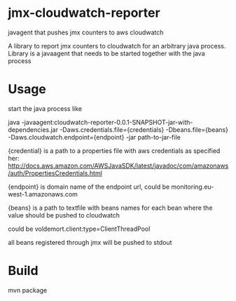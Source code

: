 jmx-cloudwatch-reporter
=======================

javagent that pushes jmx counters to aws cloudwatch

A library to report jmx counters to cloudwatch for an arbitrary java process. Library is a javaagent that needs to be started together with the java process

Usage
=====

start the java process like

java -javaagent:cloudwatch-reporter-0.0.1-SNAPSHOT-jar-with-dependencies.jar -Daws.credentials.file={credentials} -Dbeans.file={beans} -Daws.cloudwatch.endpoint={endpoint} -jar path-to-jar-file

{credential} is a path to a properties file with aws credentials as specified her: http://docs.aws.amazon.com/AWSJavaSDK/latest/javadoc/com/amazonaws/auth/PropertiesCredentials.html

{endpoint} is domain name of the endpoint url, could be monitoring.eu-west-1.amazonaws.com 

{beans} is a path to textfile with beans names for each bean where the value should be pushed to cloudwatch

could be voldemort.client:type=ClientThreadPool

all beans registered through jmx will be pushed to stdout

Build
=====

mvn package
